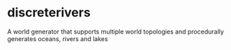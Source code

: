 # discreterivers

A world generator that supports multiple world topologies and procedurally generates oceans, rivers and lakes
